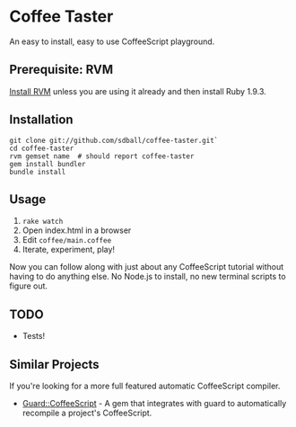 # Coffee Taster

An easy to install, easy to use CoffeeScript playground.

## Prerequisite: RVM

[Install RVM](http://octopress.org/docs/setup/rvm) unless you are using it already and then install Ruby 1.9.3.

## Installation

```
git clone git://github.com/sdball/coffee-taster.git`
cd coffee-taster
rvm gemset name  # should report coffee-taster
gem install bundler
bundle install
```

## Usage

1. `rake watch`
2. Open index.html in a browser
3. Edit `coffee/main.coffee`
4. Iterate, experiment, play!

Now you can follow along with just about any CoffeeScript tutorial without
having to do anything else. No Node.js to install, no new terminal scripts to
figure out.

## TODO

- Tests!

## Similar Projects

If you're looking for a more full featured automatic CoffeeScript compiler.

- [Guard::CoffeeScript](https://github.com/netzpirat/guard-coffeescript) - A gem that integrates with guard to automatically recompile a project's CoffeeScript.


